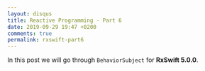 ```yaml
---
layout: disqus
title: Reactive Programming - Part 6
date: 2019-09-29 19:47 +0200
comments: true
permalink: rxswift-part6
---
```


In this post we will go through `BehaviorSubject` for __RxSwift 5.0.0__.
